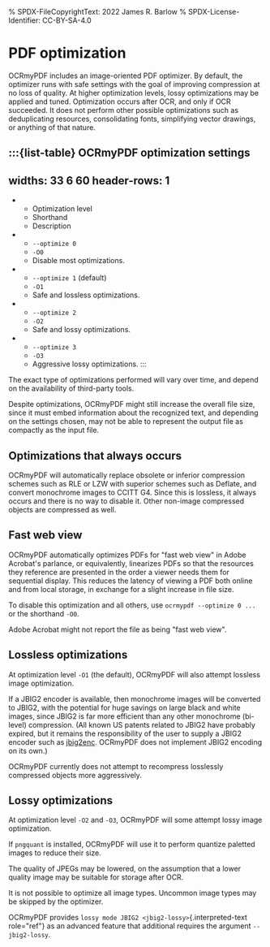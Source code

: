 % SPDX-FileCopyrightText: 2022 James R. Barlow
% SPDX-License-Identifier: CC-BY-SA-4.0

# PDF optimization

OCRmyPDF includes an image-oriented PDF optimizer. By default, the
optimizer runs with safe settings with the goal of improving compression
at no loss of quality. At higher optimization levels, lossy
optimizations may be applied and tuned. Optimization occurs after OCR,
and only if OCR succeeded. It does not perform other possible
optimizations such as deduplicating resources, consolidating fonts,
simplifying vector drawings, or anything of that nature.

:::{list-table} OCRmyPDF optimization settings
---
widths: 33 6 60
header-rows: 1
---

* - Optimization level
  - Shorthand
  - Description
* - ``--optimize 0``
  - ``-O0``
  - Disable most optimizations.
* - ``--optimize 1`` (default)
  - ``-O1``
  - Safe and lossless optimizations.
* - ``--optimize 2``
  - ``-O2``
  - Safe and lossy optimizations.
* - ``--optimize 3``
  - ``-O3``
  - Aggressive lossy optimizations.
:::

The exact type of optimizations performed will vary over time, and
depend on the availability of third-party tools.

Despite optimizations, OCRmyPDF might still increase the overall file
size, since it must embed information about the recognized text, and
depending on the settings chosen, may not be able to represent the
output file as compactly as the input file.

## Optimizations that always occurs

OCRmyPDF will automatically replace obsolete or inferior compression
schemes such as RLE or LZW with superior schemes such as Deflate, and
convert monochrome images to CCITT G4. Since this is lossless, it always
occurs and there is no way to disable it. Other non-image compressed
objects are compressed as well.

## Fast web view

OCRmyPDF automatically optimizes PDFs for \"fast web view\" in Adobe
Acrobat\'s parlance, or equivalently, linearizes PDFs so that the
resources they reference are presented in the order a viewer needs them
for sequential display. This reduces the latency of viewing a PDF both
online and from local storage, in exchange for a slight increase in file
size.

To disable this optimization and all others, use
`ocrmypdf --optimize 0 ...` or the shorthand `-O0`.

Adobe Acrobat might not report the file as being \"fast web view\".

## Lossless optimizations

At optimization level `-O1` (the default), OCRmyPDF will also attempt
lossless image optimization.

If a JBIG2 encoder is available, then monochrome images will be
converted to JBIG2, with the potential for huge savings on large black
and white images, since JBIG2 is far more efficient than any other
monochrome (bi-level) compression. (All known US patents related to
JBIG2 have probably expired, but it remains the responsibility of the
user to supply a JBIG2 encoder such as
[jbig2enc](https://github.com/agl/jbig2enc). OCRmyPDF does not implement
JBIG2 encoding on its own.)

OCRmyPDF currently does not attempt to recompress losslessly compressed
objects more aggressively.

## Lossy optimizations

At optimization level `-O2` and `-O3`, OCRmyPDF will some attempt lossy
image optimization.

If `pngquant` is installed, OCRmyPDF will use it to perform quantize
paletted images to reduce their size.

The quality of JPEGs may be lowered, on the assumption that a lower
quality image may be suitable for storage after OCR.

It is not possible to optimize all image types. Uncommon image types may
be skipped by the optimizer.

OCRmyPDF provides `lossy mode JBIG2 <jbig2-lossy>`{.interpreted-text
role="ref"} as an advanced feature that additional requires the argument
`--jbig2-lossy`.
